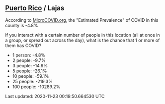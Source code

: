 
## [Puerto Rico](/united-states/puerto-rico) / Lajas

According to [MicroCOVID.org](http://microcovid.org),
the "Estimated Prevalence" of COVID in this county is -4.8%

If you interact with a certain number of people in this location
(all at once in a group, or spread out across the day), what is the chance that
1 or more of them has COVID?

- 1 person: -4.8%
- 2 people: -9.7%
- 3 people: -14.9%
- 5 people: -26.1%
- 10 people: -59.1%
- 25 people: -219.3%
- 100 people: -10289.2%

Last updated: 2020-11-23 00:19:50.664530 UTC
